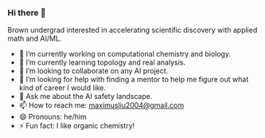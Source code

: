 ### Hi there 👋

Brown undergrad interested in accelerating scientific discovery with applied math and AI/ML.

- 🔭 I’m currently working on computational chemistry and biology.
- 🌱 I’m currently learning topology and real analysis.
- 👯 I’m looking to collaborate on any AI project.
- 🤔 I’m looking for help with finding a mentor to help me figure out what kind of career I would like.
- 💬 Ask me about the AI safety landscape.
- 📫 How to reach me: maximusliu2004@gmail.com
- 😄 Pronouns: he/him
- ⚡ Fun fact: I like organic chemistry!

<!--
**mliu2023/mliu2023** is a ✨ _special_ ✨ repository because its `README.md` (this file) appears on your GitHub profile.

Here are some ideas to get you started:

- 🔭 I’m currently working on ...
- 🌱 I’m currently learning ...
- 👯 I’m looking to collaborate on ...
- 🤔 I’m looking for help with ...
- 💬 Ask me about ...
- 📫 How to reach me: ...
- 😄 Pronouns: ...
- ⚡ Fun fact: ...
-->
